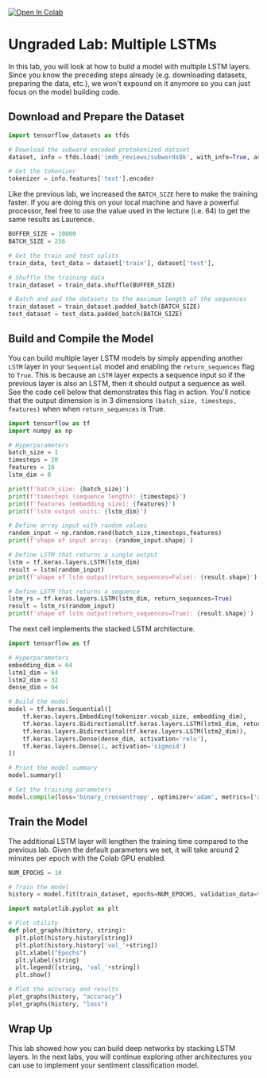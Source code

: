 <a href="https://colab.research.google.com/github/https-deeplearning-ai/tensorflow-1-public/blob/master/C3/W3/ungraded_labs/C3_W3_Lab_2_multiple_layer_LSTM.ipynb" target="_parent"><img src="https://colab.research.google.com/assets/colab-badge.svg" alt="Open In Colab"/></a>

# Ungraded Lab: Multiple LSTMs

In this lab, you will look at how to build a model with multiple LSTM layers. Since you know the preceding steps already (e.g. downloading datasets, preparing the data, etc.), we won't expound on it anymore so you can just focus on the model building code.

## Download and Prepare the Dataset


```python
import tensorflow_datasets as tfds

# Download the subword encoded pretokenized dataset
dataset, info = tfds.load('imdb_reviews/subwords8k', with_info=True, as_supervised=True)

# Get the tokenizer
tokenizer = info.features['text'].encoder
```

Like the previous lab, we increased the `BATCH_SIZE` here to make the training faster. If you are doing this on your local machine and have a powerful processor, feel free to use the value used in the lecture (i.e. 64) to get the same results as Laurence.


```python
BUFFER_SIZE = 10000
BATCH_SIZE = 256

# Get the train and test splits
train_data, test_data = dataset['train'], dataset['test'],

# Shuffle the training data
train_dataset = train_data.shuffle(BUFFER_SIZE)

# Batch and pad the datasets to the maximum length of the sequences
train_dataset = train_dataset.padded_batch(BATCH_SIZE)
test_dataset = test_data.padded_batch(BATCH_SIZE)
```

## Build and Compile the Model

You can build multiple layer LSTM models by simply appending another `LSTM` layer in your `Sequential` model and enabling the `return_sequences` flag to `True`. This is because an `LSTM` layer expects a sequence input so if the previous layer is also an LSTM, then it should output a sequence as well. See the code cell below that demonstrates this flag in action. You'll notice that the output dimension is in 3 dimensions `(batch_size, timesteps, features)` when when `return_sequences` is True.


```python
import tensorflow as tf
import numpy as np

# Hyperparameters
batch_size = 1
timesteps = 20
features = 16
lstm_dim = 8

print(f'batch_size: {batch_size}')
print(f'timesteps (sequence length): {timesteps}')
print(f'features (embedding size): {features}')
print(f'lstm output units: {lstm_dim}')

# Define array input with random values
random_input = np.random.rand(batch_size,timesteps,features)
print(f'shape of input array: {random_input.shape}')

# Define LSTM that returns a single output
lstm = tf.keras.layers.LSTM(lstm_dim)
result = lstm(random_input)
print(f'shape of lstm output(return_sequences=False): {result.shape}')

# Define LSTM that returns a sequence
lstm_rs = tf.keras.layers.LSTM(lstm_dim, return_sequences=True)
result = lstm_rs(random_input)
print(f'shape of lstm output(return_sequences=True): {result.shape}')
```

The next cell implements the stacked LSTM architecture.


```python
import tensorflow as tf

# Hyperparameters
embedding_dim = 64
lstm1_dim = 64
lstm2_dim = 32
dense_dim = 64

# Build the model
model = tf.keras.Sequential([
    tf.keras.layers.Embedding(tokenizer.vocab_size, embedding_dim),
    tf.keras.layers.Bidirectional(tf.keras.layers.LSTM(lstm1_dim, return_sequences=True)),
    tf.keras.layers.Bidirectional(tf.keras.layers.LSTM(lstm2_dim)),
    tf.keras.layers.Dense(dense_dim, activation='relu'),
    tf.keras.layers.Dense(1, activation='sigmoid')
])

# Print the model summary
model.summary()
```


```python
# Set the training parameters
model.compile(loss='binary_crossentropy', optimizer='adam', metrics=['accuracy'])
```

## Train the Model

The additional LSTM layer will lengthen the training time compared to the previous lab. Given the default parameters we set, it will take around 2 minutes per epoch with the Colab GPU enabled.


```python
NUM_EPOCHS = 10

# Train the model
history = model.fit(train_dataset, epochs=NUM_EPOCHS, validation_data=test_dataset)
```


```python
import matplotlib.pyplot as plt

# Plot utility
def plot_graphs(history, string):
  plt.plot(history.history[string])
  plt.plot(history.history['val_'+string])
  plt.xlabel("Epochs")
  plt.ylabel(string)
  plt.legend([string, 'val_'+string])
  plt.show()

# Plot the accuracy and results
plot_graphs(history, "accuracy")
plot_graphs(history, "loss")
```

## Wrap Up

This lab showed how you can build deep networks by stacking LSTM layers. In the next labs, you will continue exploring other architectures you can use to implement your sentiment classification model.
